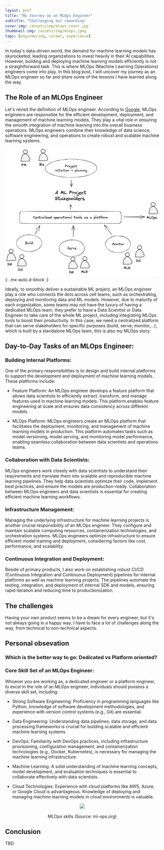 ```yaml
---
layout: post
title: "My Journey as an MLOps Engineer"
subtitle: "Challenging but rewarding"
cover-img: /assets/img/mlops-cover.jpg
thumbnail-img: /assets/img/mlops.jpeg
tags: [engineering, career, experience]
---
```


In today's data-driven world, the demand for machine learning models has skyrocketed, leading organizations to invest heavily in their AI capabilities. However, building and deploying machine learning models efficiently is not a straightforward task. This is where MLOps (Machine Learning Operations) engineers come into play. In this blog post, I will uncover my journey as an MLOps engineer so far and share some of the lessons I have learned along the way.


## The Role of an MLOps Engineer

Let's revisit the definition of MLOps engineer. According to [Google](https://cloud.google.com/solutions/machine-learning/mlops-continuous-delivery-and-automation-pipelines-in-machine-learning), MLOps engineers are responsible for the efficient development, deployment, and management of machine learning models. They play a vital role in ensuring the smooth integration of machine learning into the overall business operations. MLOps engineers combine their knowledge of data science, software engineering, and operations to create robust and scalable machine learning systems.

![ML Project stakeholders](/assets/img/ml-stakeholders.png){: .mx-auto.d-block :}

Ideally, to smoothly deliver a sustainable ML project, an MLOps engineer play a role who connects the dots across cell teams, such as orchestrating, deploying and monitoring data and ML models. However, due to maturity of each organization, some teams may not have the luxury of having a dedicated MLOps team, they prefer to have a Data Scientist or Data Engineer to take care of the whole ML project, including integrating MLOps tools to boost their productivity. In this case, we need a centralized platform that can serve stakeholders for specific purposes (build, serve, monitor,...), which is built by a standalone MLOps team, this is also my MLOps story.

## Day-to-Day Tasks of an MLOps Engineer:

### Building Internal Platforms:
One of the primary responsibilities is to design and build internal platforms to support the development and deployment of machine learning models. These platforms include:

- Feature Platform: An MLOps engineer develops a feature platform that allows data scientists to efficiently extract, transform, and manage features used in machine learning models. This platform enables feature engineering at scale and ensures data consistency across different models.

- MLOps Platform: MLOps engineers create an MLOps platform that facilitates the deployment, monitoring, and management of machine learning models in production. This platform automates tasks such as model versioning, model serving, and monitoring model performance, enabling seamless collaboration between data scientists and operations teams.

### Collaboration with Data Scientists:
MLOps engineers work closely with data scientists to understand their requirements and translate them into scalable and reproducible machine learning pipelines. They help data scientists optimize their code, implement best practices, and ensure the models are production-ready. Collaboration between MLOps engineers and data scientists is essential for creating efficient machine learning workflows.

### Infrastructure Management:
Managing the underlying infrastructure for machine learning projects is another crucial responsibility of an MLOps engineer. They configure and maintain scalable computing resources, containerization technologies, and orchestration systems. MLOps engineers optimize infrastructure to ensure efficient model training and deployment, considering factors like cost, performance, and scalability.

### Continuous Integration and Deployment:
Beside of primary products, I also work on establishing robust CI/CD (Continuous Integration and Continuous Deployment) pipelines for internal platforms as well as machine learning projects. The pipelines automate the testing, integration, and deployment of internal SDK and models, ensuring rapid iteration and reducing time to productionization.

## The challenges

Having your own product seems to be a dream for every engineer, but it's not always going in a happy way. I have to face a lot of challenges along the way, from technical to non-technical aspects.

## Personal obsevation

### Which is the better way to go: Dedicated vs Platform oriented?



### Core Skill Set of an MLOps Engineer:

Whoever you are working as, a dedicated engineer or a platform engineer, to excel in the role of an MLOps engineer, individuals should possess a diverse skill set, including:

- Strong Software Engineering: Proficiency in programming languages like Python, knowledge of software
development methodologies, and experience with version control systems (e.g., Git) are essential.

- Data Engineering: Understanding data pipelines, data storage, and data processing frameworks is crucial for building scalable and efficient machine learning systems.

- DevOps: Familiarity with DevOps practices, including infrastructure provisioning, configuration management, and containerization technologies (e.g., Docker, Kubernetes), is necessary for managing the machine learning infrastructure.

- Machine Learning: A solid understanding of machine learning concepts, model development, and evaluation techniques is essential to collaborate effectively with data scientists.

- Cloud Technologies: Experience with cloud platforms like AWS, Azure, or Google Cloud is advantageous. Knowledge of deploying and managing machine learning models in cloud environments is valuable.


<p align = "center">
<img src = "https://ml-ops.org/img/mlops-loop-en.jpg">
</p>
<p align = "center">
MLOps skills (Source: ml-ops.org)
</p>

## Conclusion
TBD

